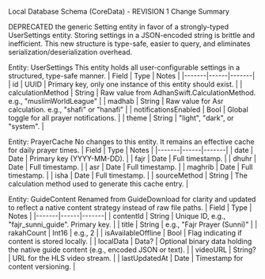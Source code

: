 Local Database Schema (CoreData) - REVISION 1
Change Summary

DEPRECATED the generic Setting entity in favor of a strongly-typed UserSettings entity. Storing settings in a JSON-encoded string is brittle and inefficient. This new structure is type-safe, easier to query, and eliminates serialization/deserialization overhead.

Entity: UserSettings
This entity holds all user-configurable settings in a structured, type-safe manner.
| Field | Type | Notes |
|-------|------|-------|
| id | UUID | Primary key, only one instance of this entity should exist. |
| calculationMethod | String | Raw value from AdhanSwift.CalculationMethod. e.g., "muslimWorldLeague" |
| madhab | String | Raw value for Asr calculation. e.g., "shafi" or "hanafi" |
| notificationsEnabled | Bool | Global toggle for all prayer notifications. |
| theme | String | "light", "dark", or "system". |

Entity: PrayerCache
No changes to this entity. It remains an effective cache for daily prayer times.
| Field | Type | Notes |
|-------|------|-------|
| date | Date | Primary key (YYYY-MM-DD). |
| fajr | Date | Full timestamp. |
| dhuhr | Date | Full timestamp. |
| asr | Date | Full timestamp. |
| maghrib | Date | Full timestamp. |
| isha | Date | Full timestamp. |
| sourceMethod | String | The calculation method used to generate this cache entry. |

Entity: GuideContent
Renamed from GuideDownload for clarity and updated to reflect a native content strategy instead of raw file paths.
| Field | Type | Notes |
|-------|------|-------|
| contentId | String | Unique ID, e.g., "fajr_sunni_guide". Primary key. |
| title | String | e.g., "Fajr Prayer (Sunni)" |
| rakahCount | Int16 | e.g., 2 |
| isAvailableOffline | Bool | Flag indicating if content is stored locally. |
| localData | Data? | Optional binary data holding the native guide content (e.g., encoded JSON or text). |
| videoURL | String? | URL for the HLS video stream. |
| lastUpdatedAt | Date | Timestamp for content versioning. |


